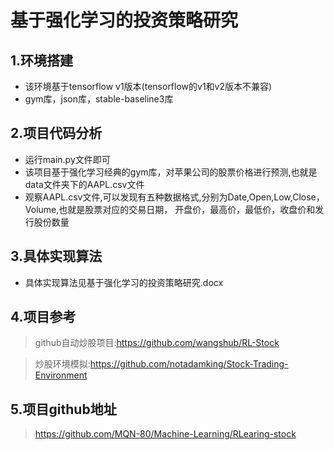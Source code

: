 # 基于强化学习的投资策略研究
## 1.环境搭建
* 该环境基于tensorflow v1版本(tensorflow的v1和v2版本不兼容)
* gym库，json库，stable-baseline3库
## 2.项目代码分析
* 运行main.py文件即可
* 该项目基于强化学习经典的gym库，对苹果公司的股票价格进行预测,也就是data文件夹下的AAPL.csv文件
* 观察AAPL.csv文件,可以发现有五种数据格式,分别为Date,Open,Low,Close，Volume,也就是股票对应的交易日期，
开盘价，最高价，最低价，收盘价和发行股份数量
## 3.具体实现算法
* 具体实现算法见基于强化学习的投资策略研究.docx
## 4.项目参考
> github自动炒股项目:https://github.com/wangshub/RL-Stock

> 炒股环境模拟:https://github.com/notadamking/Stock-Trading-Environment
## 5.项目github地址
> https://github.com/MQN-80/Machine-Learning/RLearing-stock